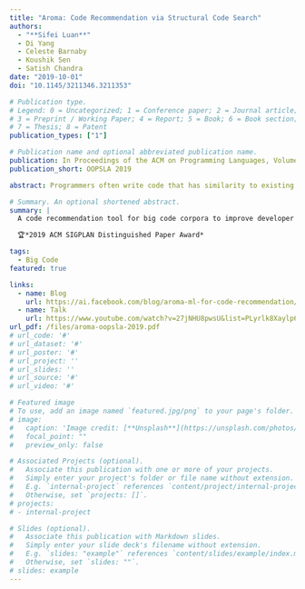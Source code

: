 ```yaml
---
title: "Aroma: Code Recommendation via Structural Code Search"
authors:
  - "**Sifei Luan**"
  - Di Yang
  - Celeste Barnaby
  - Koushik Sen
  - Satish Chandra
date: "2019-10-01"
doi: "10.1145/3211346.3211353"

# Publication type.
# Legend: 0 = Uncategorized; 1 = Conference paper; 2 = Journal article;
# 3 = Preprint / Working Paper; 4 = Report; 5 = Book; 6 = Book section;
# 7 = Thesis; 8 = Patent
publication_types: ["1"]

# Publication name and optional abbreviated publication name.
publication: In Proceedings of the ACM on Programming Languages, Volume 3, Issue OOPSLA
publication_short: OOPSLA 2019

abstract: Programmers often write code that has similarity to existing code written somewhere. A tool that could help programmers to search such similar code would be immensely useful. Such a tool could help programmers to extend partially written code snippets to completely implement necessary functionality, help to discover extensions to the partial code which are commonly included by other programmers, help to cross-check against similar code written by other programmers, or help to add extra code which would fix common mistakes and errors. We propose Aroma, a tool and technique for code recommendation via structural code search. Aroma indexes a huge code corpus including thousands of open-source projects, takes a partial code snippet as input, searches the corpus for method bodies containing the partial code snippet, and clusters and intersects the results of the search to recommend a small set of succinct code snippets which both contain the query snippet and appear as part of several methods in the corpus. We evaluated Aroma on 2000 randomly selected queries created from the corpus, as well as 64 queries derived from code snippets obtained from Stack Overflow, a popular website for discussing code. We implemented Aroma for 4 different languages, and developed an IDE plugin for Aroma. Furthermore, we conducted a study where we asked 12 programmers to complete programming tasks using Aroma, and collected their feedback. Our results indicate that Aroma is capable of retrieving and recommending relevant code snippets efficiently.

# Summary. An optional shortened abstract.
summary: |
  A code recommendation tool for big code corpora to improve developer productivity.

  🏆*2019 ACM SIGPLAN Distinguished Paper Award*

tags:
  - Big Code
featured: true

links:
  - name: Blog
    url: https://ai.facebook.com/blog/aroma-ml-for-code-recommendation/
  - name: Talk
    url: https://www.youtube.com/watch?v=27jNHU8pwsU&list=PLyrlk8Xaylp6enzqOraP0sSd5HzVq3DZ5&index=46
url_pdf: /files/aroma-oopsla-2019.pdf
# url_code: '#'
# url_dataset: '#'
# url_poster: '#'
# url_project: ''
# url_slides: ''
# url_source: '#'
# url_video: '#'

# Featured image
# To use, add an image named `featured.jpg/png` to your page's folder.
# image:
#   caption: 'Image credit: [**Unsplash**](https://unsplash.com/photos/pLCdAaMFLTE)'
#   focal_point: ""
#   preview_only: false

# Associated Projects (optional).
#   Associate this publication with one or more of your projects.
#   Simply enter your project's folder or file name without extension.
#   E.g. `internal-project` references `content/project/internal-project/index.md`.
#   Otherwise, set `projects: []`.
# projects:
# - internal-project

# Slides (optional).
#   Associate this publication with Markdown slides.
#   Simply enter your slide deck's filename without extension.
#   E.g. `slides: "example"` references `content/slides/example/index.md`.
#   Otherwise, set `slides: ""`.
# slides: example
---
```

